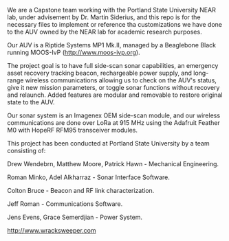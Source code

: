 We are a Capstone team working with the Portland State University NEAR lab, under advisement by Dr. Martin
Siderius, and this repo is for the necessary files to implement or reference tha customizations we have done
to the AUV owned by the NEAR lab for academic research purposes. 

Our AUV is a Riptide Systems MP1 Mk.II, managed by a Beaglebone Black running MOOS-IvP (http://www.moos-ivp.org).

The project goal is to have full side-scan sonar capabilities, an emergency asset recovery tracking beacon, 
rechargeable power supply, and long-range wireless communications allowing us to check on the AUV's status,
give it new mission parameters, or toggle sonar functions without recovery and relaunch. Added features are
modular and removable to restore original state to the AUV.

Our sonar system is an Imagenex OEM side-scan module, and our wireless communications are done over LoRa at 
915 MHz using the Adafruit Feather M0 with HopeRF RFM95 transceiver modules. 

This project has been conducted at Portland State University by a team consisting of:

Drew Wendebrn, Matthew Moore, Patrick Hawn - Mechanical Engineering.  

Roman Minko, Adel Alkharraz - Sonar Interface Software.  

Colton Bruce - Beacon and RF link characterization.  

Jeff Roman - Communications Software.  

Jens Evens, Grace Semerdjian - Power System.  

http://www.wracksweeper.com
